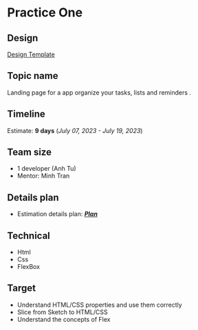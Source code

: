 # Practice One

## Design

[Design Template](https://www.figma.com/file/dQpGr7RREEhgwIxGG4tFba/Practice-1---solo?node-id=533%3A3696&mode=dev)

## Topic name

Landing page for a app organize your tasks, lists and reminders .


## Timeline

Estimate: **9 days** (_July 07, 2023 - July 19, 2023_)

## Team size

* 1 developer (Anh Tu)
* Mentor: Minh Tran

## Details plan

* Estimation details plan: [**_Plan_**](https://docs.google.com/document/d/15Iy_lVIMtVsPxUuEVUMBlcV1oXqNgx-lmk0HWPc_z-M/edit)

## Technical

* Html
* Css
* FlexBox

## Target

* Understand HTML/CSS properties and use them correctly
* Slice from Sketch to HTML/CSS
* Understand the concepts of Flex


